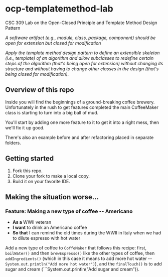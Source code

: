 # ocp-templatemethod-lab
CSC 309 Lab on the Open-Closed Principle and Template Method Design Pattern

*A software artifact (e.g., module, class, package, component) should be open for extension but closed for modification*

*Apply the template method design pattern to define an extensible skeleton (i.e., template) of an algorithm and allow subclasses to redefine certain steps of the algorithm (that's being open for extension) without changing its structure and without having to change other classes in the design (that's being closed for modification).*

## Overview of this repo

Inside you will find the beginnings of a ground-breaking coffee brewery. Unfortunately in the rush to get features completed the main CoffeeMaker class is starting to turn into a big ball of mud.

You'll start by adding one more feature to it to get it into a right mess, then we'll fix it up good.

There's also an example before and after refactoring placed in separate folders.

## Getting started

1. Fork this repo.
2. Clone your fork to make a local copy.
2. Build it on your favorite IDE.

## Making the situation worse...

### Feature: Making a new type of coffee -- Americano

* **As a** WWII veteran
* **I want** to drink an Americano coffee
* **So that** I can remind the old times during the WWII in Italy when we had to dilute espresso with hot water

Add a new type of coffee to ```CoffeMaker``` that follows this recipe: first, ```boilWater()``` and then ```brewEspresso()``` like the other types of coffee, then ```addIngredients()``` (which in this case it means to add more hot water -- ```System.out.println("Add more hot water")```), and the ```finalTouch()``` is to add sugar and cream (```System.out.println("Add sugar and cream")).
